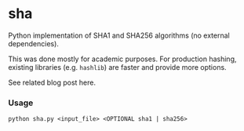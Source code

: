 # sha
Python implementation of SHA1 and SHA256 algorithms (no external dependencies).

This was done mostly for academic purposes. For production hashing, existing libraries (e.g. `hashlib`) are faster and provide more options.

See related blog post here.

### Usage
```
python sha.py <input_file> <OPTIONAL sha1 | sha256>
```
